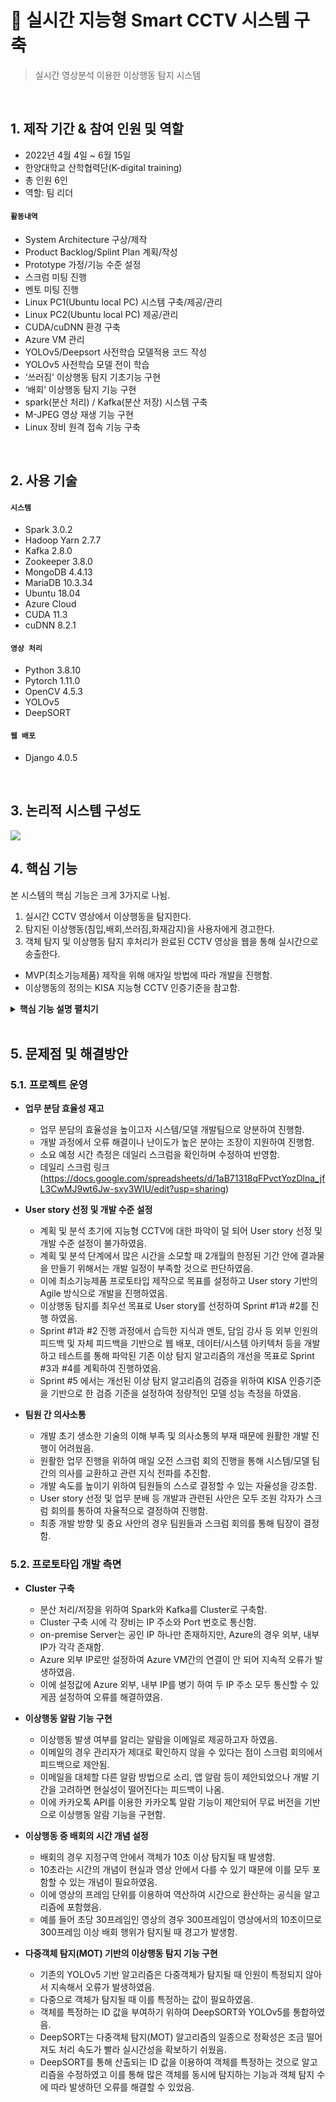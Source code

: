       
# :pushpin: 실시간 지능형 Smart CCTV 시스템 구축
>실시간 영상분석 이용한 이상행동 탐지 시스템  

</br>

## 1. 제작 기간 & 참여 인원 및 역할
- 2022년 4월 4일 ~ 6월 15일
- 한양대학교 산학협력단(K-digital training)
- 총 인원 6인
- 역할: 팀 리더

#### `활동내역`
- System Architecture 구상/제작
- Product Backlog/Splint Plan 계획/작성
- Prototype 가정/기능 수준 설정
- 스크럼 미팅 진행
- 멘토 미팅 진행
- Linux PC1(Ubuntu local PC) 시스템 구축/제공/관리
- Linux PC2(Ubuntu local PC) 제공/관리
- CUDA/cuDNN 환경 구축
- Azure VM 관리
- YOLOv5/Deepsort 사전학습 모델적용 코드 작성
- YOLOv5 사전학습 모델 전이 학습
- ‘쓰러짐’ 이상행동 탐지 기초기능 구현
- ‘배회’ 이상행동 탐지 기능 구현
- spark(분산 처리) / Kafka(분산 저장) 시스템 구축
- M-JPEG 영상 재생 기능 구현
- Linux 장비 원격 접속 기능 구축

</br>

## 2. 사용 기술
#### `시스템`
  - Spark 3.0.2
  - Hadoop Yarn 2.7.7
  - Kafka 2.8.0
  - Zookeeper 3.8.0
  - MongoDB 4.4.13
  - MariaDB 10.3.34
  - Ubuntu 18.04
  - Azure Cloud
  - CUDA 11.3
  - cuDNN 8.2.1
#### `영상 처리`
  - Python 3.8.10
  - Pytorch 1.11.0
  - OpenCV 4.5.3
  - YOLOv5
  - DeepSORT
#### `웹 배포`
  - Django 4.0.5

</br>

## 3. 논리적 시스템 구성도
![](https://user-images.githubusercontent.com/81274469/175882612-86992d04-8d5e-43c7-8207-8230c6210bcc.JPG)


## 4. 핵심 기능
본 시스템의 핵심 기능은 크게 3가지로 나뉨.
1. 실시간 CCTV 영상에서 이상행동을 탐지한다.
2. 탐지된 이상행동(침입,배회,쓰러짐,화재감지)을 사용자에게 경고한다.
3. 객체 탐지 및 이상행동 탐지 후처리가 완료된 CCTV 영상을 웹을 통해 실시간으로 송출한다.
- MVP(최소기능제품) 제작을 위해 애자일 방법에 따라 개발을 진행함.
- 이상행동의 정의는 KISA 지능형 CCTV 인증기준을 참고함.

<details>
<summary><b>핵심 기능 설명 펼치기</b></summary>
<div markdown="2">

### 4.1. 물리적 시스템 구성도
![](https://user-images.githubusercontent.com/81274469/175882621-a02b7389-6570-4580-a45e-21749adbdac6.JPG)
- **시스템 동작 흐름**
     1. CCTV 영상이 Spark 안에서 Python을 기반으로 OpenCV를 통해 Frame단위로 쪼개어짐.
     2. OpenCV를 이용하여 MariaDB에 카메라 ID, 탐지된 이상행동의 종류, 금지구역 좌푯값을 저장.
     3. OpenCV에서 Frame 단위로 쪼개어준 영상 이미지를 바탕으로 YOLOv5와 DeepSORT 모델이 적용되어 Bbox를 검출함. 이를 바탕으로 설정하는 경계선에 다시 OpenCV가 색을 입혀 도형화함. Bbox는 객체를 인지한 후 인식된 객체의 중간 점으로 예상되는 픽셀값을 지칭하는 값으로, 우리 모델에서는 이를 기반으로 객체를 추적하고, 도형화함.
     4. 분석된 Frame을 JPG 형태로 인코딩하여 Byte 데이터로 변환하고 MongoDB와 Kafka에 실시간으로 처리되는 데이터를 저장함.
     5. 이상행동 탐지 과정에서 생성되는 Meta Data에 따라 카카오톡 API를 통한 사용자 경고 메시지가 발송됨. 
     6. Django 에서 구동되는 웹 서버에 사용자가 접속하면 MariaDB에 저장된 사용자 계정정보와 요청정보가 일치할 때 웹 대시보드에 접속할 수 있음.
     7. Django 에서 구동되는 웹 서버에서 Kafka로부터 수신하는 JPG 형식의 Byte 데이터를 M-JPEG 압축 방식으로 웹 대시보드에 영상 형태로 출력함.
     8. Django 메인 페이지에 내장되어있는 Grafana 대시보드가 MariaDB 안의 MetaData를 시각화하고 이를 이용하여 패턴이나 시계열 분석을 할 수 있음.


### 4.2. Software/Hardware 배치도


- **Software 배치도**
     ![](https://user-images.githubusercontent.com/81274469/175882625-8a981d8b-859e-496d-9450-3c964aa62e7e.JPG)
  - 각 Server는 Linux 기반의 Ubuntu 18.04 버전 OS를 바탕으로 구성됨.
  - CUDA / cuDNN은 머신러닝 구동 시 GPU를 사용하여 처리 속도를 올리기 위한 라이브러리 임.
  - RDBMS로 MariaDB를 채택하여 구축하였고, Nosql로 MongoDB를 구축하였음.
  - 분산 저장소로 Zookeeper 기반의 Kafka를 Cluster 구성하였음.
  - Hadoop Yarn을 이용하여 Spark Master와 Worker node들을 Cluster로 구성함.
  - 각 Spark node 안에는 모델 구동에 필요한 Pytorch, OpenCV, YOLOv5, DeepSORT 등이 구축됨.
     
 - **Hardware 배치도**
     ![](https://user-images.githubusercontent.com/81274469/175882631-79776d94-5d12-42a1-9405-c5d2260b6416.JPG)
  - 각 Server는 IP 주소로 통신하며 여기에 기반하는 Port 주소를 각 Cluster 마다 할당함.
  - 개인 PC를 기반으로 하는 On-premise Server 1개와 Azure Cloud를 기반으로 하는 VM Server 2개가 엮여 총 3개를 Cluster로 구성함.

### 4.3. 이상행동 탐지 알고리즘

- **침입 탐지 알고리즘**
     ![](https://user-images.githubusercontent.com/81274469/175884409-02451716-e95d-4758-b2a4-2e681777a986.JPG)
  - 침입은 사용자 설정 구역에 객체의 몸 전체가 들어가야 한다는 기준을 가지고 탐지함.
  - 객체를 탐지할 때 생기는 Bbox의 꼭지점을 포인트로 지칭하고 사용자 설정구역을 다각형으로 지칭할 때, 다각형 내부에 포인트가 있는지 판별하는 것이 기능 구현의 핵심임.
  - 포인트에서 오른쪽으로 직선을 그었을 때 직선의 접점 개수가 홀수면 다각형의 내부, 짝수면 외부로 판별함.
  - Bbox는 총 4개의 포인트가 있고 포인트 모두 내부로 판별되었을 때 침입으로 탐지함.

     
- **배회 탐지 알고리즘**
     ![](https://user-images.githubusercontent.com/81274469/175884410-cc921e26-662f-46f5-a693-7c1d7eba7fa0.JPG)
  - 배회는 객체의 몸 전체가 사용자 설정구역에서 10초 이상 머무는 것을 기준으로 탐지함.
  - 침입 탐지 알고리즘을 기본 조건으로 하여 작동함.
  - 위 사진과 같이 객체별로 등장한 프레임 수를 세어서 시간 개념으로 변환함.
  - 30fps의 영상에서 특정 객체가 등장한 프레임 수가 300이면 10초의 시간으로 인식되어 배회를 탐지함.
 
- **쓰러짐 탐지 알고리즘**
     ![](https://user-images.githubusercontent.com/81274469/175884404-b55919e4-7b5f-471a-bc13-4353b81a7822.JPG)
  - 쓰러짐은 사람이 주저앉거나 실신한 상태를 기준을 탐지함.
  - 객체가 쓰러졌을 때 Bbox의 가로와 세로 비율이 반전됨.
  - Bbox 대각선 위치의 꼭짓점을 서로 연결했을 때 교차점의 각도를 연산하여 기능을 구현함.
  - 객체가 잠깐 주저앉았을 때 쓰러짐으로 탐지하는 것을 보완하고자 쓰러진 상태가 일정 시간 유지되었을 때만 사용자에게 알람이 발송됨.
  - 객체가 화면 가장자리에서 등장할 때 몸의 일부만 탐지되면 Bbox의 비율이 반전되기 때문에 Bbox의 y값과 화면의 가장자리가 겹치는 경우를 배제함.
     
- **화재 탐지 모델**
     ![](https://user-images.githubusercontent.com/81274469/175884412-f231bad0-f74d-494f-a7f2-6dda22f46b03.jpg)
  - 화재 탐지 모델은 이상행동 탐지 모델과는 별개로 YOLOv5 가중치 값에 전이 학습을 하여 구축함.
  - 화재 이미지 데이터 약 400장을 labeling하고 훈련데이터와 검증데이터를 8:2로 학습을 진행함.
  - 0.5 이상의 예측 정확도를 가진 Bbox가 화면에 출력됨.



### 4.3. 모델 성능 평가
- **모델 성능 평가**
     ![](https://user-images.githubusercontent.com/81274469/175882635-da1c8a86-ffcc-4cfb-ab54-897dfe2bd636.JPG)
     ![](https://user-images.githubusercontent.com/81274469/175883441-78809e69-9991-41dc-bacb-3f86723f6b88.jpg)
  - KISA 지능형 CCTV 인증기준 기반 모델 성능 테스트를 진행함.
  - KISA에서 제공하는 테스트 프로그램 사용하여 결과값 측정함.
  - 침입/쓰러짐/배회/화재탐지 등 4가지 이상행동에 대해 실시함. 
  - 1차 성능테스트 결과 종합 평균 50점을 획득함.
  - 모델 성능개선 후 2차 성능테스트 결과 종합 평균 93.8점 획득함.



### 4.4. Django 이용 웹 배포 
- 제품 시연 영상 링크(https://drive.google.com/file/d/1BLu7KkrbiIg4_qPWKrz7apVQBAylC0Do/view?usp=sharing)
  - M-JPEG 방식으로 실시간으로 이상행동을 탐지하여 영상을 송출함.
  - 개발과정 및 CCTV 현재 위치 등 페이지 구성.
  - Grafana 대시보드를 이용하여 Meta Data 이용한 실시간 현황 보드 구축함.

</div>
</details>

</br>

## 5. 문제점 및 해결방안
### 5.1. 프로젝트 운영 
- **업무 분담 효율성 재고**
  - 업무 분담의 효율성을 높이고자 시스템/모델 개발팀으로 양분하여 진행함.
  - 개발 과정에서 오류 해결이나 난이도가 높은 분야는 조장이 지원하여 진행함.
  - 소요 예정 시간 측정은 데일리 스크럼을 확인하며 수정하여 반영함.
  - 데일리 스크럼 링크(https://docs.google.com/spreadsheets/d/1aB71318qFPvctYozDlna_jfL3CwMJ9wt6Jw-sxy3WIU/edit?usp=sharing)

- **User story 선정 및 개발 수준 설정**
  - 계획 및 분석 초기에 지능형 CCTV에 대한 파악이 덜 되어 User story 선정 및 개발 수준 설정이 불가하였음.
  - 계획 및 분석 단계에서 많은 시간을 소모할 때 2개월의 한정된 기간 안에 결과물을 만들기 위해서는 개발 일정이 부족할 것으로 판단하였음.
  - 이에 최소기능제품 프로토타입 제작으로 목표를 설정하고 User story 기반의 Agile 방식으로 개발을 진행하였음.
  - 이상행동 탐지를 최우선 목표로 User story를 선정하여 Sprint #1과 #2를 진행 하였음.
  - Sprint #1과 #2 진행 과정에서 습득한 지식과 멘토, 담임 강사 등 외부 인원의 피드백 및 자체 피드백을 기반으로 웹 배포, 데이터/시스템 아키텍처 등을 개발하고 테스트를 통해 파악된 기존 이상 탐지 알고리즘의 개선을 목표로 Sprint #3과 #4를 계획하여 진행하였음.
  - Sprint #5 에서는 개선된 이상 탐지 알고리즘의 검증을 위하여 KISA 인증기준을 기반으로 한 검증 기준을 설정하여 정량적인 모델 성능 측정을 하였음.
 
- **팀원 간 의사소통**
  - 개발 초기 생소한 기술의 이해 부족 및 의사소통의 부재 때문에 원활한 개발 진행이 어려웠음.
  - 원활한 업무 진행을 위하여 매일 오전 스크럼 회의 진행을 통해 시스템/모델 팀 간의 의사를 교환하고 관련 지식 전파를 추진함.
  - 개발 속도를 높이기 위하여 팀원들의 스스로 결정할 수 있는 자율성을 강조함.
  - User story 선정 및 업무 분배 등 개발과 관련된 사안은 모두 조원 각자가 스크럼 회의를 통하여 자율적으로 결정하여 진행함.
  - 최종 개발 방향 및 중요 사안의 경우 팀원들과 스크럼 회의를 통해 팀장이 결정함.



### 5.2. 프로토타입 개발 측면
- **Cluster 구축**
  - 분산 처리/저장을 위하여 Spark와 Kafka를 Cluster로 구축함.
  - Cluster 구축 시에 각 장비는 IP 주소와 Port 번호로 통신함.
  - on-premise Server는 공인 IP 하나만 존재하지만, Azure의 경우 외부, 내부 IP가 각각 존재함.
  - Azure 외부 IP로만 설정하여 Azure VM간의 연결이 안 되어 지속적 오류가 발생하였음.
  - 이에 설정값에 Azure 외부, 내부 IP를 병기 하여 두 IP 주소 모두 통신할 수 있게끔 설정하여 오류를 해결하였음.

- **이상행동 알람 기능 구현**
  - 이상행동 발생 여부를 알리는 알람을 이메일로 제공하고자 하였음.
  - 이메일의 경우 관리자가 제대로 확인하지 않을 수 있다는 점이 스크럼 회의에서 피드백으로 제안됨.
  - 이메일을 대체할 다른 알람 방법으로 소리, 앱 알람 등이 제안되었으나 개발 기간을 고려하면 현실성이 떨어진다는 피드백이 나옴.
  - 이에 카카오톡 API를 이용한 카카오톡 알람 기능이 제안되어 무료 버전을 기반으로 이상행동 알람 기능을 구현함.

- **이상행동 중 배회의 시간 개념 설정**
  - 배회의 경우 지정구역 안에서 객체가 10초 이상 탐지될 때 발생함.
  - 10초라는 시간의 개념이 현실과 영상 안에서 다를 수 있기 때문에 이를 모두 포함할 수 있는 개념이 필요하였음.
  - 이에 영상의 프레임 단위를 이용하여 역산하여 시간으로 환산하는 공식을 알고리즘에 포함했음.
  - 예를 들어 초당 30프레임인 영상의 경우 300프레임이 영상에서의 10초이므로 300프레임 이상 배회 행위가 탐지될 때 경고가 발생함.

- **다중객체 탐지(MOT) 기반의 이상행동 탐지 기능 구현**
  - 기존의 YOLOv5 기반 알고리즘은 다중객체가 탐지될 때 인원이 특정되지 않아서 지속해서 오류가 발생하였음.
  - 다중으로 객체가 탐지될 때 이를 특정하는 값이 필요하였음.
  - 객체를 특정하는 ID 값을 부여하기 위하여 DeepSORT와 YOLOv5를 통합하였음.
  - DeepSORT는 다중객체 탐지(MOT) 알고리즘의 일종으로 정확성은 조금 떨어져도 처리 속도가 빨라 실시간성을 확보하기 쉬웠음.
  - DeepSORT를 통해 산출되는 ID 값을 이용하여 객체를 특정하는 것으로 알고리즘을 수정하였고 이를 통해 많은 객체를 동시에 탐지하는 기능과 객체 탐지 수에 따라 발생하던 오류를 해결할 수 있었음.
</div>
</details>


